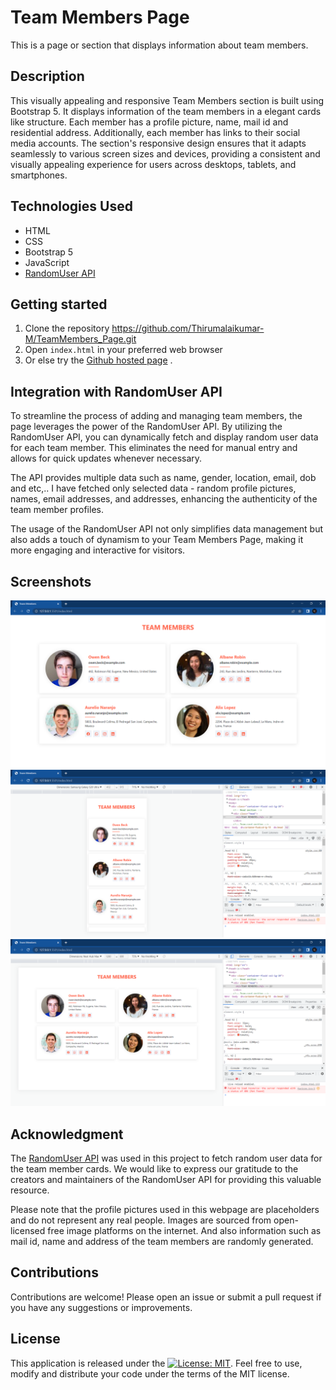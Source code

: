 # Team Members Page

This is a page or section that displays information about team members.

## Description

This visually appealing and responsive Team Members section is built using Bootstrap 5. It displays information of the team members in a elegant cards like structure. Each member has a profile picture, name, mail id and residential address. Additionally, each member has links to their social media accounts. The section's responsive design ensures that it adapts seamlessly to various screen sizes and devices, providing a consistent and visually appealing experience for users across desktops, tablets, and smartphones.

## Technologies Used

* HTML
* CSS
* Bootstrap 5
* JavaScript
* [RandomUser API](https://randomuser.me/)

## Getting started

1. Clone the repository <a href="https://github.com/Thirumalaikumar-M/TeamMembers_Page.git">https://github.com/Thirumalaikumar-M/TeamMembers_Page.git</a>
2. Open `index.html` in your preferred web browser
3. Or else try the <a href="https://thirumalaikumar-m.github.io/TeamMembers_Page/">Github hosted page</a> .

## Integration with RandomUser API

To streamline the process of adding and managing team members, the page leverages the power of the RandomUser API. By utilizing the RandomUser API, you can dynamically fetch and display random user data for each team member. This eliminates the need for manual entry and allows for quick updates whenever necessary.

The API provides multiple data such as name, gender, location, email, dob and etc,.. I have fetched only selected data - random profile pictures, names, email addresses, and addresses, enhancing the authenticity of the team member profiles.

The usage of the RandomUser API not only simplifies data management but also adds a touch of dynamism to your Team Members Page, making it more engaging and interactive for visitors.

## Screenshots

![Desktop view](screenshots/desktop.png)
![Mobile view](screenshots/mobile.png)
![Tablet view](screenshots/tab.png)

## Acknowledgment

The [RandomUser API](https://randomuser.me/) was used in this project to fetch random user data for the team member cards. We would like to express our gratitude to the creators and maintainers of the RandomUser API for providing this valuable resource.

Please note that the profile pictures used in this webpage are placeholders and do not represent any real people. Images are sourced from open-licensed free image platforms on the internet. And also information such as mail id, name and address of the team members are randomly generated.

## Contributions

Contributions are welcome! Please open an issue or submit a pull request if you have any suggestions or improvements.

## License

This application is released under the [![License: MIT](https://img.shields.io/badge/License-MIT-yellow.svg)](https://opensource.org/licenses/MIT). Feel free to use, modify and distribute your code under the terms of the MIT license.
